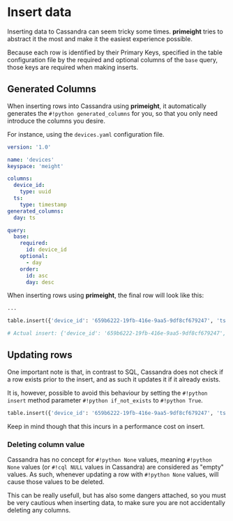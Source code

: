 # Insert data

Inserting data to Cassandra can seem tricky some times.
**primeight** tries to abstract it the most and make it the easiest experience possible.

Because each row is identified by their Primary Keys,
specified in the table configuration file by the required and optional columns of the `base` query,
those keys are required when making inserts.

## Generated Columns

When inserting rows into Cassandra using **primeight**,
it automatically generates the `#!python generated_columns` for you,
so that you only need introduce the columns you desire.

For instance, using the `devices.yaml` configuration file.

```yaml
version: '1.0'

name: 'devices'
keyspace: 'meight'

columns:
  device_id:
    type: uuid
  ts:
    type: timestamp
generated_columns:
  day: ts

query:
  base:
    required:
      id: device_id
    optional:
      - day
    order:
      id: asc
      day: desc
```

When inserting rows using **primeight**, the final row will look like this:

```python
...

table.insert({'device_id': '659b6222-19fb-416e-9aa5-9df8cf679247', 'ts': 1592575324304}).execute()

# Actual insert: {'device_id': '659b6222-19fb-416e-9aa5-9df8cf679247', 'ts': 1592575324304, 'day': 1592524800000}
```

## Updating rows

One important note is that, in contrast to SQL,
Cassandra does not check if a row exists prior to the insert,
and as such it updates it if it already exists.

It is, however, possible to avoid this behaviour by setting the `#!python insert`
method parameter `#!python if_not_exists` to `#!python True`.

```python
table.insert({'device_id': '659b6222-19fb-416e-9aa5-9df8cf679247', 'ts': 1592575324304}, if_not_exists=True)
```

Keep in mind though that this incurs in a performance cost on insert.

### Deleting column value

Cassandra has no concept for `#!python None` values, 
meaning `#!python None` values (or `#!cql NULL` values in Cassandra) are considered as "empty" values.
As such, whenever updating a row with `#!python None` values, will cause those values to be deleted.

This can be really usefull, but has also some dangers attached, 
so you must be very cautious when inserting data, to make sure you are not accidentally deleting any columns.
